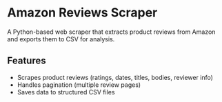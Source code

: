 # Amazon Reviews Scraper

A Python-based web scraper that extracts product reviews from Amazon and exports them to CSV for analysis.

## Features
- Scrapes product reviews (ratings, dates, titles, bodies, reviewer info)
- Handles pagination (multiple review pages)
- Saves data to structured CSV files
